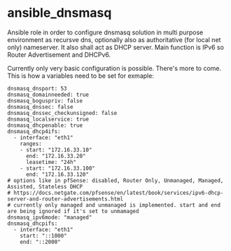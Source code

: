 # ansible_dnsmasq
Ansible role in order to configure dnsmasq solution in multi purpose environment as recursve dns, optionally also as authoritative (for local net only) nameserver. It also shall act as DHCP server.
Main function is IPv6 so Router Advertisement and DHCPv6.

Currently only very basic configuration is possible. There's more to come.
This is how a variables need to be set for exmaple:

    dnsmasq_dnsport: 53
    dnsmasq_domainneeded: true
    dnsmasq_boguspriv: false
    dnsmasq_dnssec: false
    dnsmasq_dnssec_checkunsigned: false
    dnsmasq_localservice: true
    dnsmasq_dhcpenable: true
    dnsmasq_dhcp4ifs:
      - interface: "eth1"
        ranges:
        - start: "172.16.33.10"
          end: "172.16.33.20"
          leasetime: "24h"
        - start: "172.16.33.100"
          end: "172.16.33.120"
    # options like in pfSense: disabled, Router Only, Unmanaged, Managed, Assisted, Stateless DHCP
    # https://docs.netgate.com/pfsense/en/latest/book/services/ipv6-dhcp-server-and-router-advertisements.html
    # currently only managed and unmanaged is implemented. start and end are being ignored if it's set to unmamaged
    dnsmasq_ipv6mode: "managed"
    dnsmasq_dhcpifs:
      - interface: "eth1"
        start: "::1000"
        end: "::2000"


